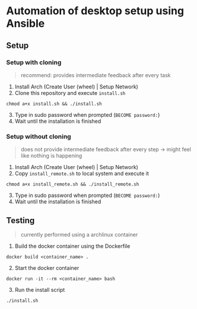 # Automation of desktop setup using Ansible
## Setup
### Setup with cloning
> recommend: provides intermediate feedback after every task 
1. Install Arch (Create User (wheel) | Setup Network)
2. Clone this repository and execute `install.sh`
```
chmod a+x install.sh && ./install.sh
```
3. Type in sudo password when prompted (`BECOME password:`)
4. Wait until the installation is finished
### Setup without cloning
> does not provide intermediate feedback after every step -> might feel like nothing is happening
1. Install Arch (Create User (wheel) | Setup Network)
2. Copy `install_remote.sh` to local system and execute it  
```
chmod a+x install_remote.sh && ./install_remote.sh
```
3. Type in sudo password when prompted (`BECOME password:`)
4. Wait until the installation is finished
## Testing
> currently performed using a archlinux container
1. Build the docker container using the Dockerfile
```
docker build <container_name> .
```
2. Start the docker container
```
docker run -it --rm <container_name> bash
```
3. Run the install script
```
./install.sh
```
